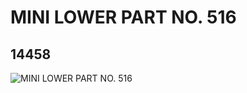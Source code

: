 # MINI LOWER PART NO. 516
## 14458
![MINI LOWER PART NO. 516](https://lc-www-live-s.legocdn.com/media/bricks/5/2/6039764.jpg)